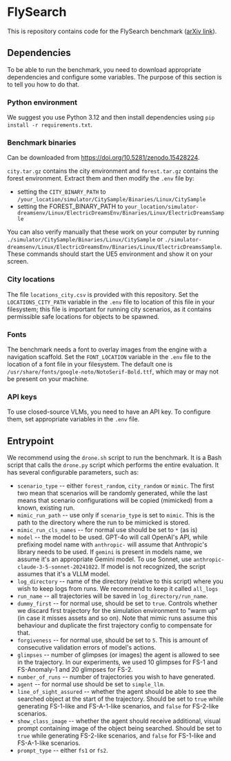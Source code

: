 # FlySearch

This is repository contains code for the FlySearch benchmark ([arXiv link](https://arxiv.org/abs/2506.02896v2)).

## Dependencies

To be able to run the benchmark, you need to download appropriate dependencies and configure some variables. The purpose
of this section is to tell you how to do that.

### Python environment 

We suggest you use Python 3.12 and then install dependencies using `pip install -r requirements.txt`.

### Benchmark binaries

Can be downloaded from https://doi.org/10.5281/zenodo.15428224.

`city.tar.gz` contains the city environment and
`forest.tar.gz` contains the forest environment. Extract them and then modify the `.env` file by:

* setting the `CITY_BINARY_PATH` to `/your_location/simulator/CitySample/Binaries/Linux/CitySample`
* setting the FOREST_BINARY_PATH to `your_location/simulator-dreamsenv/Linux/ElectricDreamsEnv/Binaries/Linux/ElectricDreamsSample`

You can also verify manually that these work on your computer by
running `./simulator/CitySample/Binaries/Linux/CitySample` or
`./simulator-dreamsenv/Linux/ElectricDreamsEnv/Binaries/Linux/ElectricDreamsSample`. These commands should start the UE5
environment and show it on your screen.

### City locations

The file `locations_city.csv` is provided with this repository. Set the `LOCATIONS_CITY_PATH` variable in the `.env` file to location of this file in your filesystem; this file is important for running city scenarios, as it contains permissible safe locations for objects to be spawned.

### Fonts

The benchmark needs a font to overlay images from the engine with a navigation scaffold. Set the `FONT_LOCATION` variable in the `.env` file to the location of a font file in your filesystem. The default one is `/usr/share/fonts/google-noto/NotoSerif-Bold.ttf`, which may or may not be present on your machine.

### API keys

To use closed-source VLMs, you need to have an API key. To configure them, set appropriate variables in the
`.env` file.


## Entrypoint

We recommend using the `drone.sh` script to run the benchmark. It is a Bash script that calls the `drone.py` script
which performs the entire evaluation. It has several configurable parameters, such as:

* `scenario_type` -- either `forest_random`, `city_random` or `mimic`. The first two mean that scenarios will be randomly generated, while the last means that scenario configurations will be copied (mimicked) from a known, existing run.
* `mimic_run_path` -- use only if `scenario_type` is set to `mimic`. This is the path to the directory where the run to be mimicked is stored.
* `mimic_run_cls_names` -- for normal use should be set to `*` (as is)
* `model` -- the model to be used. GPT-4o will call OpenAI's API, while prefixing model name with `anthropic-` will assume that Anthropic's library needs to be used. If `gemini` is present in models name, we assume it's an appropriate Gemini model. To use Sonnet, use `anthropic-claude-3-5-sonnet-20241022`. If model is not recognized, the script assumes that it's a VLLM model.
* `log_directory` -- name of the directory (relative to this script) where you wish to keep logs from runs. We recommend to keep it called `all_logs`
* `run_name` -- all trajectories will be saved in `log_directory/run_name`.
* `dummy_first` -- for normal use, should be set to `true`. Controls whether we discard first trajectory for the simulation environment to "warm up" (in case it misses assets and so on). Note that mimic runs assume this behaviour and duplicate the first trajectory config to compensate for that.
* `forgiveness` -- for normal use, should be set to `5`. This is amount of consecutive validation errors of model's actions.
* `glimpses` -- number of glimpses (or images) the agent is allowed to see in the trajectory. In our experiments, we used 10 glimpses for FS-1 and FS-Anomaly-1 and 20 glimpses for FS-2.
* `number_of_runs` -- number of trajectories you wish to have generated.
* `agent` -- for normal use should be set to `simple_llm`.
* `line_of_sight_assured` -- whether the agent should be able to see the searched object at the start of the trajectory. Should be set to `true` while generating FS-1-like and FS-A-1-like scenarios, and `false` for FS-2-like scenarios.
* `show_class_image` -- whether the agent should receive additional, visual prompt containing image of the object being searched. Should be set to `true` while generating FS-2-like scenarios, and `false` for FS-1-like and FS-A-1-like scenarios.
* `prompt_type` -- either `fs1` or `fs2`.
